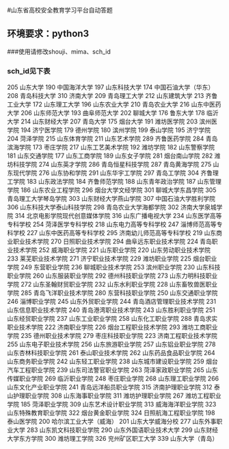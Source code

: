 #山东省高校安全教育学习平台自动答题

## 环境要求：python3


###使用请修改shouji、mima、sch_id
###   sch_id见下表

205 山东大学
190 中国海洋大学
197 山东科技大学
174 中国石油大学（华东）
208 青岛科技大学
310 济南大学
209 青岛理工大学
212 山东建筑大学
213 齐鲁工业大学
172 山东理工大学
196 山东农业大学
210 青岛农业大学
216 山东中医药大学
206 山东师范大学
193 曲阜师范大学
202 聊城大学
176 鲁东大学
178 临沂大学
214 山东财经大学
207 青岛大学
175 烟台大学
191 潍坊医学院
203 滨州医学院
194 济宁医学院
179 德州学院
180 滨州学院
199 泰山学院
195 济宁学院
204 菏泽学院
215 山东体育学院
211 山东艺术学院
289 齐鲁医药学院
284 青岛滨海学院
173 枣庄学院
217 山东工艺美术学院
192 潍坊学院
182 山东警察学院
181 山东交通学院
177 山东工商学院
189 山东女子学院
281 烟台南山学院
282 潍坊科技学院
274 山东英才学院
286 青岛恒星科技学院
287 青岛黄海学院
275 山东现代学院
276 山东协和学院
291 山东华宇工学院
297 青岛工学院
304 齐鲁理工学院
183 山东政法学院
184 齐鲁师范学院
188 山东青年政治学院
187 山东管理学院
186 山东农业工程学院
296 烟台大学文经学院
301 聊城大学东昌学院
305 青岛理工大学琴岛学院
303 山东财经大学燕山学院
307 中国石油大学胜利学院
306 山东科技大学泰山科技学院
298 青岛农业大学海都学院
302 济南大学泉城学院
314 北京电影学院现代创意媒体学院
316 山东广播电视大学
234 山东医学高等专科学校
254 菏泽医学专科学校
218 山东电力高等专科学校
247 淄博师范高等专科学校
227 山东中医药高等专科学校
295 济南幼儿师范高等专科学校
219 山东商业职业技术学院
270 日照职业技术学院
294 曲阜远东职业技术学院
224 青岛职业技术学院
252 威海职业学院
221 山东职业学院
220 山东劳动职业技术学院
233 莱芜职业技术学院
271 济宁职业技术学院
229 潍坊职业学院
225 烟台职业学院
249 东营职业学院
236 聊城职业技术学院
253 滨州职业学院
230 山东科技职业学院
260 山东服装职业学院
292 德州科技职业学院
273 山东力明科技职业学院
272 山东圣翰财贸职业学院
232 山东水利职业学院
228 山东畜牧兽医职业学院
285 青岛飞洋职业技术学院
280 东营科技职业学院
250 山东交通职业学院
246 淄博职业学院
245 山东外贸职业学院
244 青岛酒店管理职业技术学院
231 山东信息职业技术学院
240 青岛港湾职业技术学院
243 山东胜利职业学院
251 山东经贸职业学院
237 山东工业职业学院
258 山东化工职业学院
288 青岛求实职业技术学院
222 济南职业学院
226 烟台工程职业技术学院
293 潍坊工商职业学院
235 德州职业技术学院
279 枣庄科技职业学院
223 济南工程职业技术学院
255 山东电子职业技术学院
256 山东旅游职业学院
257 山东铝业职业学院
278 山东杏林科技职业学院
261 泰山职业技术学院
262 山东药品食品职业学院
264 山东商务职业学院
242 山东轻工职业学院
238 山东城市建设职业学院
259 烟台汽车工程职业学院
239 山东司法警官职业学院
263 菏泽家政职业学院
265 山东传媒职业学院
269 临沂职业学院
248 枣庄职业学院
268 山东理工职业学院
266 山东文化产业职业学院
241 青岛远洋船员职业学院
315 济南护理职业学院
312 泰山护理职业学院
308 山东海事职业学院
311 潍坊护理职业学院
267 潍坊工程职业学院
185 菏泽职业学院
309 山东艺术设计职业学院
313 威海海洋职业学院
323 山东特殊教育职业学院
322 烟台黄金职业学院
324 日照航海工程职业学院
198 泰山医学院
200 哈尔滨工业大学（威海）
201 山东大学威海分校
277 山东外事职业大学
283 山东凯文科技职业学院
290 山东外国语职业技术大学
299 山东财经大学东方学院
300 潍坊理工学院
326 兖州矿区职工大学
339 山东大学（青岛）